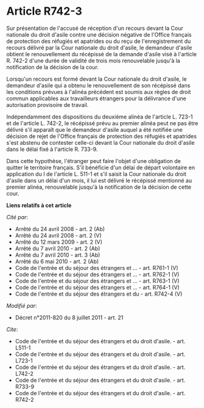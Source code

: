 # Article R742-3

Sur présentation de l'accusé de réception d'un recours devant la Cour nationale du droit d'asile contre une décision négative
de l'Office français de protection des réfugiés et apatrides ou du reçu de l'enregistrement du recours délivré par la Cour
nationale du droit d'asile, le demandeur d'asile obtient le renouvellement du récépissé de la demande d'asile visé à
l'article R. 742-2 d'une durée de validité de trois mois renouvelable jusqu'à la notification de la décision de la cour. 

Lorsqu'un recours est formé devant la Cour nationale du droit d'asile, le demandeur d'asile qui a obtenu le renouvellement de
son récépissé dans les conditions prévues à l'alinéa précédent est soumis aux règles de droit commun applicables aux
travailleurs étrangers pour la délivrance d'une autorisation provisoire de travail. 

Indépendamment des dispositions du deuxième alinéa de l'article L. 723-1 et de l'article L. 742-2, le récépissé prévu au
premier alinéa peut ne pas être délivré s'il apparaît que le demandeur d'asile auquel a été notifiée une décision de rejet de
l'Office français de protection des réfugiés et apatrides s'est abstenu de contester celle-ci devant la Cour nationale du
droit d'asile dans le délai fixé à l'article R. 733-9. 

Dans cette hypothèse, l'étranger peut faire l'objet d'une obligation de quitter le territoire français. S'il bénéficie d'un
délai de départ volontaire en application du I de l'article L. 511-1 et s'il saisit la Cour nationale du droit d'asile dans
un délai d'un mois, il lui est délivré le récépissé mentionné au premier alinéa, renouvelable jusqu'à la notification de la
décision de cette cour.

**Liens relatifs à cet article**

_Cité par_:

  - Arrêté du 24 avril 2008 - art. 2 (Ab)
  - Arrêté du 24 avril 2008 - art. 2 (V)
  - Arrêté du 12 mars 2009 - art. 2 (V)
  - Arrêté du 7 avril 2010 - art. 2 (Ab)
  - Arrêté du 7 avril 2010 - art. 3 (Ab)
  - Arrêté du 6 mai 2010 - art. 2 (Ab)
  - Code de l'entrée et du séjour des étrangers et ... - art. R761-1 (V)
  - Code de l'entrée et du séjour des étrangers et ... - art. R762-1 (V)
  - Code de l'entrée et du séjour des étrangers et ... - art. R763-1 (V)
  - Code de l'entrée et du séjour des étrangers et ... - art. R764-1 (V)
  - Code de l'entrée et du séjour des étrangers et du  - art. R742-4 (V)

_Modifié par_:

  - Décret n°2011-820 du 8 juillet 2011 - art. 21

_Cite_:

  - Code de l'entrée et du séjour des étrangers et du droit d'asile. - art. L511-1
  - Code de l'entrée et du séjour des étrangers et du droit d'asile. - art. L723-1
  - Code de l'entrée et du séjour des étrangers et du droit d'asile. - art. L742-2
  - Code de l'entrée et du séjour des étrangers et du droit d'asile. - art. R733-9
  - Code de l'entrée et du séjour des étrangers et du droit d'asile. - art. R742-2
